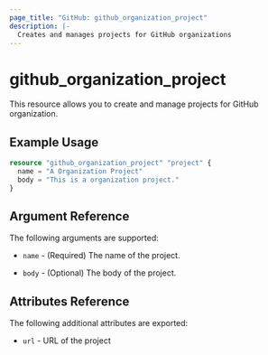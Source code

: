 ```yaml
---
page_title: "GitHub: github_organization_project"
description: |-
  Creates and manages projects for GitHub organizations
---
```


# github_organization_project

This resource allows you to create and manage projects for GitHub organization.

## Example Usage

```terraform
resource "github_organization_project" "project" {
  name = "A Organization Project"
  body = "This is a organization project."
}
```

## Argument Reference

The following arguments are supported:

* `name` - (Required) The name of the project.

* `body` - (Optional) The body of the project.

## Attributes Reference

The following additional attributes are exported:

* `url` - URL of the project
